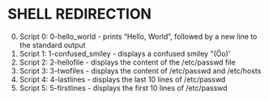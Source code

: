 # SHELL REDIRECTION

0. Script 0: 0-hello_world - prints “Hello, World”, followed by a new line to the standard output
1. Script 1: 1-confused_smiley - displays a confused smiley "(Ôo)'
2. Script 2: 2-hellofile - displays the content of the /etc/passwd file
3. Script 3: 3-twofiles - displays the content of /etc/passwd and /etc/hosts
4. Script 4: 4-lastlines - displays the last 10 lines of /etc/passwd
5. Script 5: 5-firstlines - displays the first 10 lines of /etc/passwd
